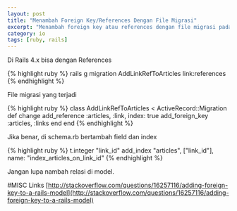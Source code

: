```yaml
---
layout: post
title: "Menambah Foreign Key/References Dengan File Migrasi"
excerpt: "Menambah foreign key atau references dengan file migrasi pada Rails 4.x"
category: io
tags: [ruby, rails]
---
```


Di Rails 4.x bisa dengan References

{% highlight ruby %}
rails g migration AddLinkRefToArticles link:references
{% endhighlight %}

File migrasi yang terjadi

{% highlight ruby %}
class AddLinkRefToArticles < ActiveRecord::Migration
  def change
    add_reference :articles, :link, index: true
    add_foreign_key :articles, :links
  end
end
{% endhighlight %}

Jika benar, di schema.rb bertambah field dan index

{% highlight ruby %}
t.integer  "link_id"
add_index "articles", ["link_id"], name: "index_articles_on_link_id"
{% endhighlight %}

Jangan lupa nambah relasi di model.

#MISC Links
[http://stackoverflow.com/questions/16257116/adding-foreign-key-to-a-rails-model](http://stackoverflow.com/questions/16257116/adding-foreign-key-to-a-rails-model)